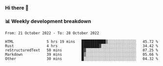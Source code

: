 ### Hi there 👋

### 📊 Weekly development breakdown
<!--START_SECTION:waka-->

```text
From: 21 October 2022 - To: 28 October 2022

HTML               5 hrs 19 mins   ███████████▒░░░░░░░░░░░░░   45.72 %
Rust               4 hrs           ████████▓░░░░░░░░░░░░░░░░   34.42 %
reStructuredText   50 mins         █▓░░░░░░░░░░░░░░░░░░░░░░░   07.25 %
Markdown           39 mins         █▒░░░░░░░░░░░░░░░░░░░░░░░   05.66 %
Other              30 mins         █░░░░░░░░░░░░░░░░░░░░░░░░   04.32 %
```

<!--END_SECTION:waka-->
